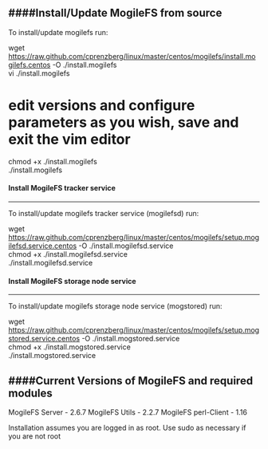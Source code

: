 ####Install/Update MogileFS from source
----------------------------------

To install/update mogilefs run:

  wget https://raw.github.com/cprenzberg/linux/master/centos/mogilefs/install.mogilefs.centos -O ./install.mogilefs  
  vi ./install.mogilefs     
  # edit versions and configure parameters as you wish, save and exit the vim editor   
  chmod +x ./install.mogilefs     
  ./install.mogilefs     
  
  
  
#### Install MogileFS tracker service 
----------------------------------------------

To install/update mogilefs tracker service (mogilefsd) run:

  wget https://raw.github.com/cprenzberg/linux/master/centos/mogilefs/setup.mogilefsd.service.centos -O ./install.mogilefsd.service   
  chmod +x ./install.mogilefsd.service  
  ./install.mogilefsd.service   
  
  
  
#### Install MogileFS storage node service 
--------------------------------------------------

To install/update mogilefs storage node service (mogstored) run:

  wget https://raw.github.com/cprenzberg/linux/master/centos/mogilefs/setup.mogstored.service.centos -O ./install.mogstored.service   
  chmod +x ./install.mogstored.service   
  ./install.mogstored.service   


####Current Versions of MogileFS and required modules
-----------------------------------------------

   MogileFS Server - 2.6.7
   MogileFS Utils - 2.2.7
   MogileFS perl-Client - 1.16


Installation assumes you are logged in as root. Use sudo as necessary if you are not root
